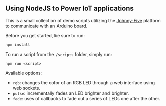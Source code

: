 ## Using NodeJS to Power IoT applications

This is a small collection of demo scripts utilizing the [Johnny-Five](http://johnny-five.io/) platform to communicate with an Arduino board.

Before you get started, be sure to run:

`npm install`

To run a script from the `/scripts` folder, simply run:

`npm run <script>`

Available options:
- `rgb`: changes the color of an RGB LED through a web interface using web sockets.
- `pulse`: incrementally fades an LED brighter and brighter.
- `fade`: uses of callbacks to fade out a series of LEDs one after the other.